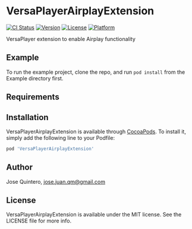 # VersaPlayerAirplayExtension

[![CI Status](https://img.shields.io/travis/jose.juan.qm@gmail.com/VersaPlayerAirplayExtension.svg?style=flat)](https://travis-ci.org/jose.juan.qm@gmail.com/VersaPlayerAirplayExtension)
[![Version](https://img.shields.io/cocoapods/v/VersaPlayerAirplayExtension.svg?style=flat)](https://cocoapods.org/pods/VersaPlayerAirplayExtension)
[![License](https://img.shields.io/cocoapods/l/VersaPlayerAirplayExtension.svg?style=flat)](https://cocoapods.org/pods/VersaPlayerAirplayExtension)
[![Platform](https://img.shields.io/cocoapods/p/VersaPlayerAirplayExtension.svg?style=flat)](https://cocoapods.org/pods/VersaPlayerAirplayExtension)

VersaPlayer extension to enable Airplay functionality

## Example

To run the example project, clone the repo, and run `pod install` from the Example directory first.

## Requirements

## Installation

VersaPlayerAirplayExtension is available through [CocoaPods](https://cocoapods.org). To install
it, simply add the following line to your Podfile:

```ruby
pod 'VersaPlayerAirplayExtension'
```

## Author

Jose Quintero, jose.juan.qm@gmail.com

## License

VersaPlayerAirplayExtension is available under the MIT license. See the LICENSE file for more info.
